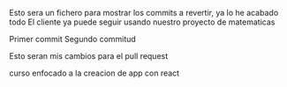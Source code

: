 Esto sera un fichero para mostrar los commits a revertir, ya lo he acabado todo
El cliente ya puede seguir usando nuestro proyecto de matematicas

Primer commit
Segundo commitud

Esto seran mis cambios para el pull request

curso enfocado a la creacion de app con react